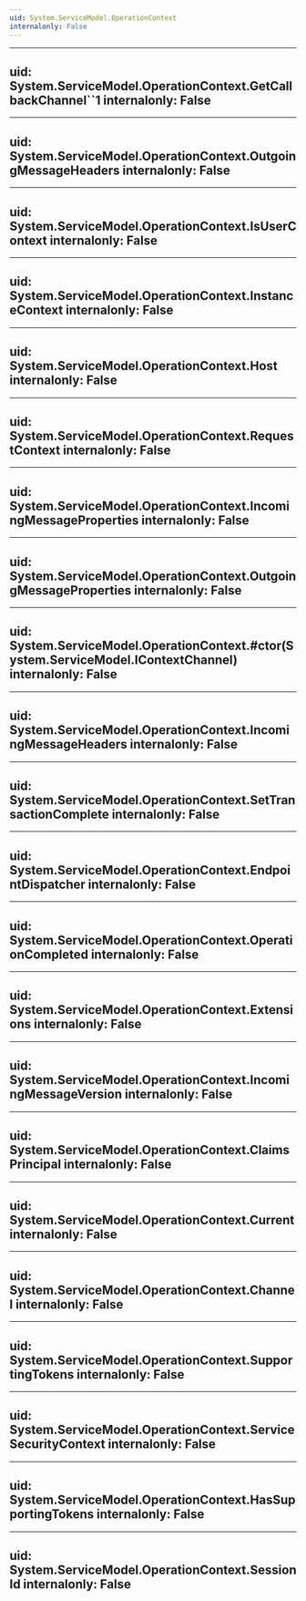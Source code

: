 ```yaml
---
uid: System.ServiceModel.OperationContext
internalonly: False
---
```


---
uid: System.ServiceModel.OperationContext.GetCallbackChannel``1
internalonly: False
---

---
uid: System.ServiceModel.OperationContext.OutgoingMessageHeaders
internalonly: False
---

---
uid: System.ServiceModel.OperationContext.IsUserContext
internalonly: False
---

---
uid: System.ServiceModel.OperationContext.InstanceContext
internalonly: False
---

---
uid: System.ServiceModel.OperationContext.Host
internalonly: False
---

---
uid: System.ServiceModel.OperationContext.RequestContext
internalonly: False
---

---
uid: System.ServiceModel.OperationContext.IncomingMessageProperties
internalonly: False
---

---
uid: System.ServiceModel.OperationContext.OutgoingMessageProperties
internalonly: False
---

---
uid: System.ServiceModel.OperationContext.#ctor(System.ServiceModel.IContextChannel)
internalonly: False
---

---
uid: System.ServiceModel.OperationContext.IncomingMessageHeaders
internalonly: False
---

---
uid: System.ServiceModel.OperationContext.SetTransactionComplete
internalonly: False
---

---
uid: System.ServiceModel.OperationContext.EndpointDispatcher
internalonly: False
---

---
uid: System.ServiceModel.OperationContext.OperationCompleted
internalonly: False
---

---
uid: System.ServiceModel.OperationContext.Extensions
internalonly: False
---

---
uid: System.ServiceModel.OperationContext.IncomingMessageVersion
internalonly: False
---

---
uid: System.ServiceModel.OperationContext.ClaimsPrincipal
internalonly: False
---

---
uid: System.ServiceModel.OperationContext.Current
internalonly: False
---

---
uid: System.ServiceModel.OperationContext.Channel
internalonly: False
---

---
uid: System.ServiceModel.OperationContext.SupportingTokens
internalonly: False
---

---
uid: System.ServiceModel.OperationContext.ServiceSecurityContext
internalonly: False
---

---
uid: System.ServiceModel.OperationContext.HasSupportingTokens
internalonly: False
---

---
uid: System.ServiceModel.OperationContext.SessionId
internalonly: False
---
